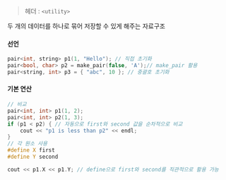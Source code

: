 > 헤더 : `<utility>`

두 개의 데이터를 하나로 묶어 저장할 수 있게 해주는 자료구조


#### 선언
```cpp title:"페어 선언"
pair<int, string> p1(1, "Hello"); // 직접 초기화
pair<bool, char> p2 = make_pair(false, 'A');// make_pair 활용
pair<string, int> p3 = { "abc", 10 }; // 중괄호 초기화
```

#### 기본 연산
```cpp title:"페어 기본 연산"
// 비교
pair<int, int> p1(1, 2); 
pair<int, int> p2(1, 3); 
if (p1 < p2) { // 자동으로 first와 second 값을 순차적으로 비교
	cout << "p1 is less than p2" << endl; 
}
// 각 원소 사용
#define X first
#define Y second

cout << p1.X << p1.Y; // define으로 first와 second를 직관적으로 활용 가능


```


